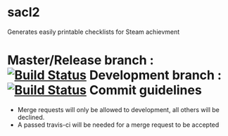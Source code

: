 sacl2
=====

Generates easily printable checklists for Steam achievment

Master/Release branch : [![Build Status](https://secure.travis-ci.org/itayo/sacl2.png?branch=master)](https://travis-ci.org/itayo/sacl2)
Development branch : [![Build Status](https://secure.travis-ci.org/itayo/sacl2.png?branch=development)](https://travis-ci.org/itayo/sacl2)
Commit guidelines
=====
* Merge requests will only be allowed to development, all others will be declined.
* A passed travis-ci will be needed for a merge request to be accepted
